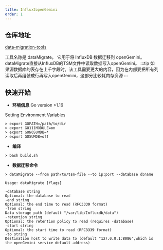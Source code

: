 ```yaml
---
title: Influx2openGemini
order: 1
---
```


## 仓库地址

[data-migration-tools](https://github.com/openGemini/data-migration-tools)

工具名称是 dataMigrate。 它用于将 InfluxDB 数据迁移到 openGemini。
dataMigrate直接从InfluxDB的TSM文件中读取数据写入openGemini。
:::tip
如果源数据库的表存在上千字段时，该工具需要更大的内容，因为在内部要把所有列读取后再组装成行再写入openGemini，这部分比较耗内存资源
:::

## 快速开始

- **环境信息**
Go version >1.16

Setting Environment Variables
```
> export GOPATH=/path/to/dir
> export GO111MODULE=on
> export GONOSUMDB=*
> export GOSUMDB=off
```

- **编译**
```
> bash build.sh
```

- **数据迁移命令**
```
> dataMigrate --from path/to/tsm-file --to ip:port --database dbname
```

```
Usage: dataMigrate [flags]

-database string
Optional: the database to read
-end string
Optional: the end time to read (RFC3339 format)
-from string
Data storage path (default "/var/lib/Influxdb/data")
-retention string
Optional: the retention policy to read (requires -database)
-start string
Optional: the start time to read (RFC3339 format)
-to string
Destination host to write data to (default "127.0.0.1:8086",which is the openGemini service default address)
```

